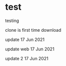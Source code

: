 # test
testing

clone is first time download

update 17 Jun 2021

update web 17 Jun 2021

update 2 17 Jun 2021
